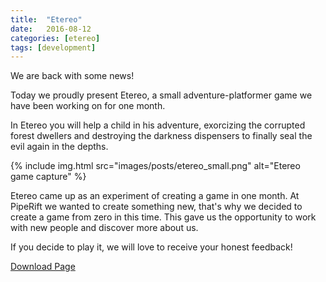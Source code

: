 ```yaml
---
title:  "Etereo"
date:   2016-08-12
categories: [etereo]
tags: [development]
---
```

We are back with some news!

Today we proudly present Etereo, a small adventure-platformer game we have been working on for one month.

In Etereo you will help a child in his adventure, exorcizing the corrupted forest dwellers and destroying the darkness dispensers to finally seal the evil again in the depths.

{% include img.html src="images/posts/etereo_small.png" alt="Etereo game capture" %}

Etereo came up as an experiment of creating a game in one month.
At PipeRift we wanted to create something new, that's why we decided to create a game from zero in this time. This gave us the opportunity to work with new people and discover more about us.

If you decide to play it, we will love to receive your honest feedback!

[Download Page](https://piperift.itch.io/etereo)
